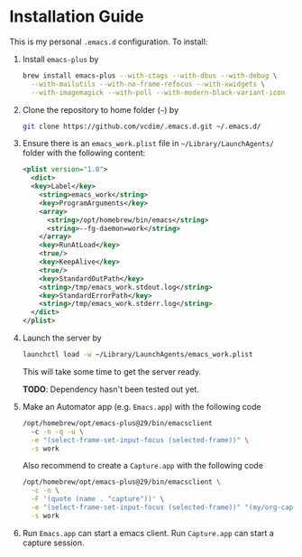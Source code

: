 # Installation Guide

This is my personal `.emacs.d` configuration. To install:

1. Install `emacs-plus` by

   ```sh
   brew install emacs-plus --with-ctags --with-dbus --with-debug \
     --with-mailutils --with-no-frame-refocus --with-xwidgets \
     --with-imagemagick --with-poll --with-modern-black-variant-icon
   ```

2. Clone the repository to home folder (`~`) by

   ```sh
   git clone https://github.com/vcdim/.emacs.d.git ~/.emacs.d/
   ```

3. Ensure there is an `emacs_work.plist` file in `~/Library/LaunchAgents/` folder with the following content:

   ```xml
   <plist version="1.0">
     <dict>
     <key>Label</key>
       <string>emacs_work</string>
       <key>ProgramArguments</key>
       <array>
         <string>/opt/homebrew/bin/emacs</string>
         <string>--fg-daemon=work</string>
       </array>
       <key>RunAtLoad</key>
       <true/>
       <key>KeepAlive</key>
       <true/>
       <key>StandardOutPath</key>
       <string>/tmp/emacs_work.stdout.log</string>
       <key>StandardErrorPath</key>
       <string>/tmp/emacs_work.stderr.log</string>
     </dict>
   </plist>
   ```

4. Launch the server by

   ```sh
   launchctl load -w ~/Library/LaunchAgents/emacs_work.plist
   ```

   This will take some time to get the server ready.

   **TODO**: Dependency hasn't been tested out yet.

5. Make an Automator app (e.g. `Emacs.app`) with the following code

   ```sh
   /opt/homebrew/opt/emacs-plus@29/bin/emacsclient 
     -c -n -q -u \
     -e "(select-frame-set-input-focus (selected-frame))" \
     -s work
   ```

   Also recommend to create a `Capture.app` with the following code

   ```sh
   /opt/homebrew/opt/emacs-plus@29/bin/emacsclient \
     -c -n \
     -F '(quote (name . "capture"))' \
     -e "(select-frame-set-input-focus (selected-frame))" "(my/org-capture)" \
     -s work
   ```

6. Run `Emacs.app` can start a emacs client. Run `Capture.app` can start a capture session.

